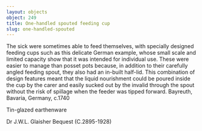 ```yaml
---
layout: objects
object: 249
title: One-handled spouted feeding cup
slug: one-handled-spouted
---
```

The sick were sometimes able to feed themselves, with specially designed feeding cups such as this delicate German example, whose small scale and limited capacity show that it was intended for individual use.  These were easier to manage than posset pots  because, in addition to their carefully angled feeding spout, they also had an in-built half-lid. This combination of design features meant that the liquid nourishment could be poured inside the cup by the carer and easily sucked out by the invalid through the spout without the risk of spillage when the feeder was tipped forward.  Bayreuth, Bavaria, Germany, c.1740

Tin-glazed earthenware  

Dr J.W.L. Glaisher Bequest (C.2895-1928)
